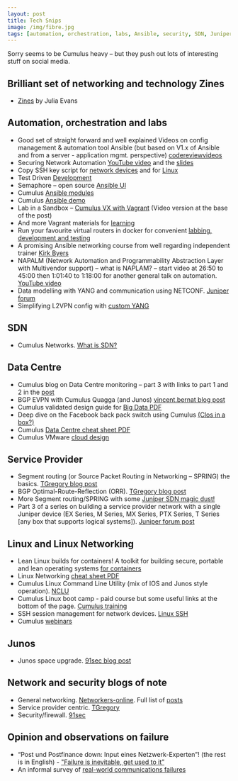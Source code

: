 ```yaml
---
layout: post
title: Tech Snips
image: /img/fibre.jpg
tags: [automation, orchestration, labs, Ansible, security, SDN, Juniper, Cisco, EVE-NG, VMware, NSX, ESXi, failure, IPAM, DCIM, optical, DWDM, intent, BGP, python, opendaylight]
---
```


Sorry seems to be Cumulus heavy – but they push out lots of interesting stuff on social media.

## Brilliant set of networking and technology Zines

* [Zines](https://jvns.ca/zines/) by Julia Evans


## Automation, orchestration and labs

* Good set of straight forward and well explained Videos on config management & automation tool Ansible (but based on V1.x of Ansible and from a server - application mgmt. perspective) [codereviewvideos](https://www.codereviewvideos.com/course/ansible-tutorial)
* Securing Network Automation [YouTube video](https://www.youtube.com/watch?v=EXvJMv13t3A&t=3s&list=PL1eoQr97VfJnAdq1dcMJ8WQjvBqzIGeNN&index=2) and the [slides](http://blog.ipspace.net/2017/03/securing-network-automation-troopers-17.html)
* Copy SSH key script for [network devices](https://github.com/networkop/ssh-copy-net) and for [Linux](http://networkop.co.uk/blog/2017/05/12/linux-ssh/)
* Test Driven [Development](https://termlen0.github.io/2017/04/12/observations/)
* Semaphore – open source [Ansible UI](https://github.com/ansible-semaphore/semaphore)
* Cumulus [Ansible modules](https://github.com/CumulusNetworks/cumulus-linux-ansible-modules/blob/master/README.md)
* Cumulus [Ansible demo](https://github.com/cumulusnetworks/cldemo-automation-ansible)
* Lab in a Sandbox – [Cumulus VX with Vagrant](http://www.nullzero.co.uk/cumulus-vx-with-vagrant/) (Video version at the base of the post)
* And more Vagrant materials for [learning](https://github.com/lowescott/learning-tools/tree/master/vagrant)
* Run your favourite virtual routers in docker for convenient [labbing, development and testing]( https://github.com/plajjan/vrnetlab)
* A promising Ansible networking course from well regarding independent trainer [Kirk Byers](https://pynet.twb-tech.com/class-ansible.html)
* NAPALM (Network Automation and Programmability Abstraction Layer with Multivendor support) – what is NAPLAM? – start video at 26:50 to 45:00 then 1:01:40 to 1:18:00 for another general talk on automation. [YouTube video](https://www.youtube.com/watch?v=w0Y-uuFxXIk)
* Data modelling with YANG and communication using NETCONF. [Juniper forum](http://forums.juniper.net/t5/Automation/Expert-Advice-Start-Your-Journey-with-YANG-Labs/ta-p/294278)
* Simplifying L2VPN config with [custom YANG](http://forums.juniper.net/t5/Automation/Simplifying-L2VPN-config-with-custom-YANG/ta-p/306858)


## SDN

* Cumulus Networks. [What is SDN?](https://cumulusnetworks.com/blog/linux-sdn-networking/)


## Data Centre

* Cumulus blog on Data Centre monitoring – part 3 with links to part 1 and 2 in the [post](https://cumulusnetworks.com/blog/data-center-network-monitoring-best-practices-part-3-modernizing-tooling/)
* BGP EVPN with Cumulus Quagga (and Junos) [vincent.bernat blog post](https://vincent.bernat.im/en/blog/2017-vxlan-bgp-evpn)
* Cumulus validated design guide for [Big Data PDF](https://cumulusnetworks.com/learn/web-scale-networking-resources/validated-design-guides/Big-Data-Cumulus-Linux-Validated-Design-Guide.pdf)
* Deep dive on the Facebook back pack switch using Cumulus [(Clos in a box?)](http://go.cumulusnetworks.com/cumuluslikesfacebook)
* Cumulus [Data Centre cheat sheet PDF](https://cumulusnetworks.com/learn/web-scale-networking-resources/product-collateral/Cumulus-Networks-Data-Center-Cheat-Sheet.pdf)
* Cumulus VMware [cloud design](https://cumulusnetworks.com/blog/vmware-cloud-design-lacp/)


## Service Provider

* Segment routing (or Source Packet Routing in Networking – SPRING) the basics. [TGregory blog post](https://tgregory.org/2016/08/13/segment-routing-on-junos-the-basics/)
* BGP Optimal-Route-Reflection (ORR). [TGregory blog post](https://tgregory.org/2017/06/02/bgp-optimal-route-reflection-bgp-orr/)
* More Segment routing/SPRING with some [Juniper SDN magic dust!](https://forums.juniper.net/t5/Industry-Solutions-and-Trends/Ease-in-to-SPRING-with-NorthStar-Controller/ba-p/308213#)
* Part 3 of a series on building a service provider network with a single Juniper device (EX Series, M Series, MX Series, PTX Series, T Series [any box that supports logical systems]). [Juniper forum post](http://forums.juniper.net/t5/Routing/How-To-Build-a-service-provider-network-with-a-single-Juniper/ta-p/307573)


## Linux and Linux Networking

* Lean Linux builds for containers! A toolkit for building secure, portable and lean operating systems [for containers](https://github.com/linuxkit/linuxkit)
* Linux Networking [cheat sheet PDF](https://cumulusnetworks.com/learn/web-scale-networking-resources/product-collateral/Cumulus-Networks-Linux-for-Networking-Cheat-Sheet.pdf)
* Cumulus Linux Command Line Utility (mix of IOS and Junos style operation). [NCLU](https://cumulusnetworks.com/blog/cumulus-linux-network-command-line-utlility/)
* Cumulus Linux boot camp - paid course but some useful links at the bottom of the page. [Cumulus training](https://cumulusnetworks.com/support/networking-training/)
* SSH session management for network devices. [Linux SSH](http://networkop.co.uk/blog/2017/05/12/linux-ssh/)
* Cumulus [webinars](https://cumulusnetworks.com/learn/open-networking-webinars/)

 
## Junos

* Junos space upgrade. [91sec blog post](http://91sec.blogspot.co.uk/2017/03/juniper-junos-space-upgrade-procedures.html#more)


## Network and security blogs of note

* General networking. [Networkers-online](http://www.networkers-online.com/blog/). Full list of [posts](http://www.networkers-online.com/blog/browse-me/)
* Service provider centric. [TGregory](https://tgregory.org/)
* Security/firewall. [91sec](http://91sec.blogspot.co.uk/)


## Opinion and observations on failure

* “Post und Postfinance down: Input eines Netzwerk-Experten”! (the rest is in English) - ["Failure is inevitable, get used to it”](http://www.inside-it.ch/articles/47412)
* An informal survey of [real-world communications failures](http://queue.acm.org/detail.cfm?id=2655736)
